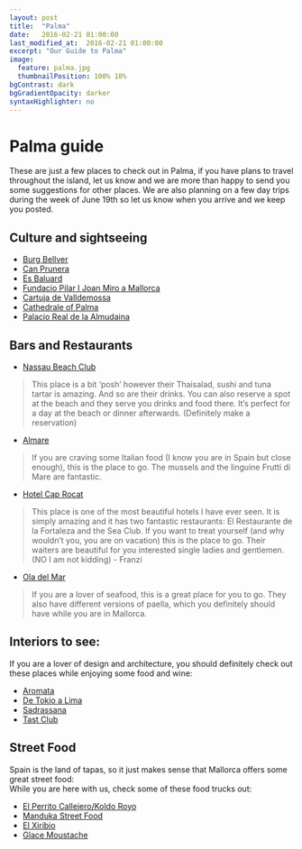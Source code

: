 ```yaml
---
layout: post
title:  "Palma"
date:   2016-02-21 01:00:00
last_modified_at:  2016-02-21 01:00:00
excerpt: "Our Guide to Palma"
image:
  feature: palma.jpg
  thumbnailPosition: 100% 10%
bgContrast: dark
bgGradientOpacity: darker
syntaxHighlighter: no
---
```

# Palma guide

These are just a few places to check out in Palma, if you have plans to travel throughout the 
island, let us know and we are more than happy to send you some suggestions for other places. 
We are also planning on a few day trips during the week of June 19th so let us know when you 
arrive and we keep you posted.

## Culture and sightseeing

- [Burg Bellver](http://castelldebellver.palmademallorca.es/portal/PALMA/castelldebellver/castelldebellver_principal1.jsp?codResi=1&language=en)
- [Can Prunera](http://casalsolleric.palmademallorca.es/portal/PALMA/solleric/solleric_principal1.jsp?codResi=1&language=en)
- [Es Baluard](http://www.esbaluard.org/en/)
- [Fundacio Pilar I Joan Miro a Mallorca](http://fpjmiro.org)
- [Cartuja de Valldemossa](http://www.cartujadevalldemossa.com/en/visit-la-cartuja.html)
- [Cathedrale of Palma](http://www.catedraldemallorca.info/principal/en)
- [Palacio Real de la Almudaina](http://www.patrimonionacional.es/real-sitio/palacios/6254)


## Bars and Restaurants

- [Nassau Beach Club](http://www.nassaubeachclub.com/inicio/)

> This place is a bit ‘posh’ however their Thaisalad, sushi and tuna tartar is amazing. And so are 
> their drinks. You can also reserve a spot at the beach and they serve you drinks and food there. 
> It’s perfect for a day at the beach or dinner afterwards. (Definitely make a reservation)

- [Almare](http://www.almare.es/en/about-us/)

> If you are craving some Italian food (I know you are in Spain but close enough), this is the place 
> to go. The mussels and the linguine Frutti di Mare are fantastic.

- [Hotel Cap Rocat](http://www.caprocat.com)

> This place is one of the most beautiful hotels I have ever seen. It is simply amazing and it has 
> two fantastic restaurants: El Restaurante de la Fortaleza and the Sea Club. If you want to treat 
> yourself (and why wouldn’t you, you are on vacation) this is the place to go. Their 
waiters are beautiful for you interested single ladies and gentlemen.
> (NO I am not kidding) - Franzi

- [Ola del Mar]( http://www.oladelmar.es/it/p/17/el_restaurante.html)

> If you are a lover of seafood, this is a great place for you to go. They also have different versions 
> of paella, which you definitely should have while you are in Mallorca.

## Interiors to see:

If you are a lover of design and architecture, you should definitely check out these places while 
enjoying some food and wine:

- [Aromata](http://www.aromatarestaurant.com)
- [De Tokio a Lima](http://www.boutiquehotelcanalomar.com/index.php/en/de-tokio-a-lima)
- [Sadrassana](http://www.sadrassana.com)
- [Tast Club](http://www.tast.com/tastclub/en/)

## Street Food

Spain is the land of tapas, so it just makes sense that Mallorca offers some great street food:  
While you are here with us, check some of these food trucks out: 

- [El Perrito Callejero/Koldo Royo](http://koldoroyo.com)
- [Manduka Street Food](https://www.facebook.com/mandukastreetfood/)
- [El Xiribio](https://www.facebook.com/xiribio/)
- [Glace Moustache](http://www.glacemoustache.com)
